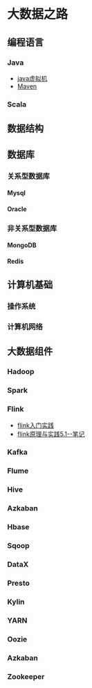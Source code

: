 # 大数据之路
## 编程语言
### Java

- [java虚拟机](./java/JVM虚拟机.md) 
- [Maven](./java/Maven.md)

### Scala

## 数据结构

## 数据库
### 关系型数据库
#### Mysql
#### Oracle

### 非关系型数据库
#### MongoDB
#### Redis

## 计算机基础
### 操作系统
### 计算机网络

## 大数据组件
### Hadoop
### Spark
### Flink

- [flink入门实践](./bigdata/flink入门实践.md)
- [flink原理与实践5.1--笔记](./bigdata/Flink原理与实践5.1--笔记.md)

### Kafka
### Flume
### Hive
### Azkaban
### Hbase
### Sqoop
### DataX
### Presto
### Kylin
### YARN
### Oozie
### Azkaban
### Zookeeper
